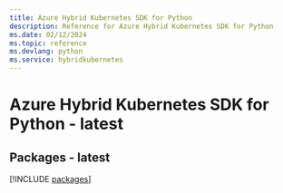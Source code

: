 ```yaml
---
title: Azure Hybrid Kubernetes SDK for Python
description: Reference for Azure Hybrid Kubernetes SDK for Python
ms.date: 02/12/2024
ms.topic: reference
ms.devlang: python
ms.service: hybridkubernetes
---
```

# Azure Hybrid Kubernetes SDK for Python - latest
## Packages - latest
[!INCLUDE [packages](hybrid-kubernetes-index.md)]